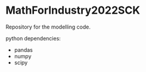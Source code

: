 # MathForIndustry2022SCK

Repository for the modelling code.

python dependencies:
- pandas
- numpy
- scipy
